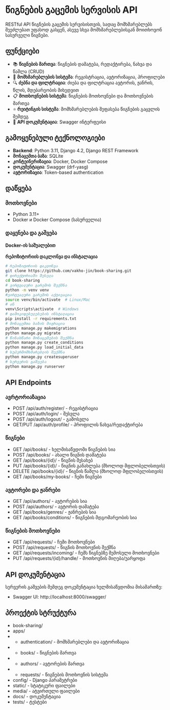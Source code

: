 # წიგნების გაცემის სერვისის API

RESTful API წიგნების გაცემის სერვისისთვის, სადაც მომხმარებლებს შეეძლებათ უფასოდ გასცენ, ასევე სხვა მომხმარებლებისგან მოითხოვონ სასურველი წიგნები.

## ფუნქციები
- 📚 **წიგნების მართვა**: წიგნების დამატება, რედაქტირება, ნახვა და წაშლა (CRUD)
- 👥 **მომხმარებლების სისტემა**: რეგისტრაცია, ავტორიზაცია, პროფილები
- 🔍 **ძებნა და ფილტრაცია**: ძიება და ფილტრაცია ავტორის, ჟანრის, წლის, მდებარეობის მიხედვით
- 📋 **მოთხოვნების სისტემა**: წიგნების მოთხოვნები და მოთხოვნების მართვა
- ⭐ **რეიტინგის სისტემა**: მომხმარებლების შეფასება წიგნების გაცვლის შემდეგ
- 📱 **API დოკუმენტაცია**: Swagger ინტერფეისი

## გამოყენებული ტექნოლოგიები
- **Backend**: Python 3.11, Django 4.2, Django REST Framework
- **მონაცემთა ბაზა**: SQLite
- **კონტეინერიზაცია**: Docker, Docker Compose
- **დოკუმენტაცია**: Swagger (drf-yasg)
- **ავტორიზაცია**: Token-based authentication

## დაწყება

### მოთხოვნები
- Python 3.11+
- Docker и Docker Compose (სასურველია)

### დაყენება და გაშვება

#### Docker-ის საშუალებით
**რეპოზიტორიის დაკლონვა და ინსტალაცია**
```bash
# რეპოზიტორიის დაკლონვა
git clone https://github.com/vakho-jin/book-sharing.git
# დირექტორიაში შესვლა
cd book-sharing
# ვირტუალური გარემოს შექმნა
python -m venv venv
#ვირტუალური გარემოს აქტივაცია
source venv/bin/activate  # Linux/Mac
# ან
venv\Scripts\activate  # Windows
# დამოკიდებულებების ინსტალაცია
pip install -r requirements.txt
# მონაცემთა ბაზის მიგრაცია
python manage.py makemigrations
python manage.py migrate
# წინასწარი მონაცემების შექმნა
python manage.py create_conditions
python manage.py load_initial_data
# სუპერმომხმარებლის შექმნა
python manage.py createsuperuser
# სერვერის გაშვება
python manage.py runserver
```

## API Endpoints

### ავრტორიაზაცია
 - POST /api/auth/register/ - რეგისტრაცია
 - POST /api/auth/login/ - შესვლა
 - POST /api/auth/logout/ - გამოსვლა
 - GET/PUT /api/auth/profile/ - პროფილის ნახვა/რედაქტირება

### წიგნები
 - GET /api/books/ - ხელმისაწვდომი წიგნების სია
 - POST /api/books/ - ახალი წიგნის დამატება
 - GET /api/books/{id}/ - წიგნის შესახებ
 - PUT /api/books/{id}/ - წიგნის განახლება (მხოლოდ მფლობელისთვის)
 - DELETE /api/books/{id}/ - წიგნის წაშლა (მხოლოდ მფლობელისთვის)
 - GET /api/books/my-books/ - ჩემი წიგნები

### ავტორები და ჟანრები
 - GET /api/authors/ - ავტორების სია
 - POST /api/authors/ - ავტორის დამატება
 - GET /api/books/genres/ - ჟანრების სია
 - GET /api/books/conditions/ - წიგნების მდგომარეობის სია

### წიგნების მოთხოვნები
 - GET /api/requests/ - ჩემი მოთხოვნები
 - POST /api/requests/ - წიგნის მოთხოვნის შექმნა
 - GET /api/requests/incoming/ - ჩემს წიგნებზე შემოსული მოთხოვნები
 - PUT /api/requests/{id}/handle/ - მოთხოვნის მიღება/უარყოფა

## API დოკუმენტაცია
სერვერის გაშვების შემდეგ დოკუმენტაცია ხელმისაწვდომია მისამართზე:
 - Swagger UI: http://localhost:8000/swagger/

## პროექტის სტრუქტურა
 - book-sharing/
 -    apps/
 -    - authentication/         - მომხმარებლები და ავტორიზაცია
 -    - books/          - წიგნების მართვა
 -    - authors/            - ავტორების მართვა
 -    - requests/           - წიგნების მოთხოვნის სისტემა
 -    config/           - Django პარამეტრები
 -    static/           - სტატიკური ფაილები
 -    media/            - ატვირთული ფაილები
 -    docs/         - დოკუმენტაცია
 -    tests/            - ტესტები

